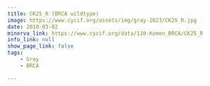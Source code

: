 ```yaml
---
title: CK25_R (BRCA wildtype)
image: https://www.cycif.org/assets/img/gray-2023/CK25_R.jpg
date: 2010-03-02
minerva_link: https://www.cycif.org/data/110-Komen_BRCA/CK25_R
info_link: null
show_page_link: false
tags:
    - Gray
    - BRCA

---
```

